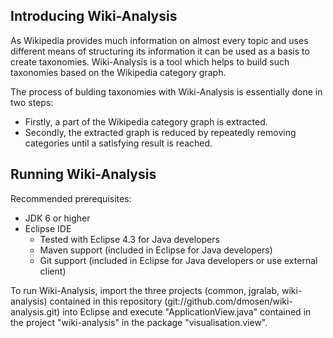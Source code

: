 ## Introducing Wiki-Analysis

As Wikipedia provides much information on almost every topic and uses different means of 
structuring its information it can be used as a basis to create taxonomies. Wiki-Analysis 
is a tool which helps to build such taxonomies based on the Wikipedia category graph.

The process of bulding taxonomies with Wiki-Analysis is essentially done in two steps:
* Firstly, a part of the Wikipedia category graph is extracted.
* Secondly, the extracted graph is reduced by repeatedly removing categories until a 
satisfying result is reached.

## Running Wiki-Analysis

Recommended prerequisites:
* JDK 6 or higher
* Eclipse IDE 
    * Tested with Eclipse 4.3 for Java developers
    * Maven support (included in Eclipse for Java developers)
    * Git support (included in Eclipse for Java developers or use external client)

To run Wiki-Analysis, import the three projects (common, jgralab, wiki-analysis) contained in this repository (git://github.com/dmosen/wiki-analysis.git) into Eclipse and execute 
"ApplicationView.java" contained in the project "wiki-analysis" in the package
"visualisation.view".
